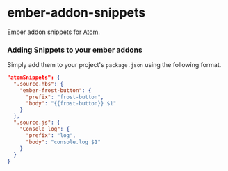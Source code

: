 # ember-addon-snippets

Ember addon snippets for [Atom](http://atom.io/).

### Adding Snippets to your ember addons

Simply add them to your project's `package.json` using the following format.

```json
"atomSnippets": {
  ".source.hbs": {
    "ember-frost-button": {
      "prefix": "frost-button",
      "body": "{{frost-button}} $1"
    }
  },
  ".source.js": {
    "Console log": {
      "prefix": "log",
      "body": "console.log $1"
    }
  }
}
```
